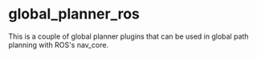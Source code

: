 # global_planner_ros
This is a couple of global planner plugins that can be used in global path planning with ROS's nav_core.
